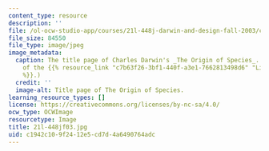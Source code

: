 ```yaml
---
content_type: resource
description: ''
file: /ol-ocw-studio-app/courses/21l-448j-darwin-and-design-fall-2003/c1942c109f2412e5cd7d4a6490764adc_21l-448jf03.jpg
file_size: 84550
file_type: image/jpeg
image_metadata:
  caption: The title page of Charles Darwin's _The Origin of Species_. (Image courtesy
    of the {{% resource_link "c7b63f26-3bf1-440f-a3e1-7662813498d6" "Library of Congress"
    %}}.)
  credit: ''
  image-alt: Title page of The Origin of Species.
learning_resource_types: []
license: https://creativecommons.org/licenses/by-nc-sa/4.0/
ocw_type: OCWImage
resourcetype: Image
title: 21l-448jf03.jpg
uid: c1942c10-9f24-12e5-cd7d-4a6490764adc
---
```

